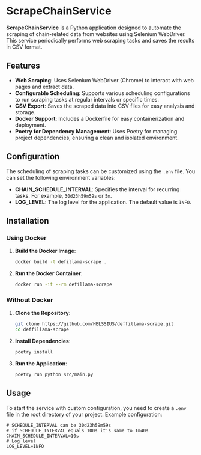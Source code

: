 # ScrapeChainService

**ScrapeChainService** is a Python application designed to automate the scraping of chain-related data from websites
using Selenium WebDriver. This service periodically performs web scraping tasks and saves the results in CSV format.

## Features

- **Web Scraping**: Uses Selenium WebDriver (Chrome) to interact with web pages and extract data.
- **Configurable Scheduling**: Supports various scheduling configurations to run scraping tasks at regular intervals or
  specific times.
- **CSV Export**: Saves the scraped data into CSV files for easy analysis and storage.
- **Docker Support**: Includes a Dockerfile for easy containerization and deployment.
- **Poetry for Dependency Management**: Uses Poetry for managing project dependencies, ensuring a clean and isolated
  environment.

## Configuration

The scheduling of scraping tasks can be customized using the `.env` file. You can set the following environment
variables:

- **CHAIN_SCHEDULE_INTERVAL**: Specifies the interval for recurring tasks. For example, `30d23h59m59s` or `5m`.
- **LOG_LEVEL**: The log level for the application. The default value is `INFO`.

## Installation

### Using Docker

1. **Build the Docker Image**:
   ```bash
   docker build -t defillama-scrape .
   ```

2. **Run the Docker Container**:
   ```bash
   docker run -it --rm defillama-scrape
   ```

### Without Docker

1. **Clone the Repository**:
   ```bash
   git clone https://github.com/HELSSIUS/deffillama-scrape.git
   cd deffillama-scrape
   ```

2. **Install Dependencies**:
   ```bash
   poetry install
   ```

3. **Run the Application**:
   ```bash
   poetry run python src/main.py
   ```

## Usage

To start the service with custom configuration, you need to create a `.env` file in the root directory of your project.
Example configuration:

```env
# SCHEDULE_INTERVAL can be 30d23h59m59s
# if SCHEDULE_INTERVAL equals 100s it's same to 1m40s
CHAIN_SCHEDULE_INTERVAL=10s
# Log level
LOG_LEVEL=INFO
```
